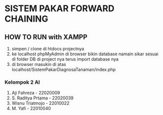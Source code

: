 # SISTEM PAKAR FORWARD CHAINING

## HOW TO RUN with XAMPP

1. simpen / clone di htdocs projectnya
2. ke localhost phpMyAdmin di browser
bikin database namain sikar sesuai di folder DB di project nya terus import database nya
3. di browser masukin di atas localhost/SistemPakarDiagnosaTanaman/index.php

### Kelompok 2 AI
1. Aji Fahreza        -  22020009
2. S. Raditya Prtama  -  22020039
3. Wisnu Triatmojo    -  22010022
4. M. Yafi            -  22010040
